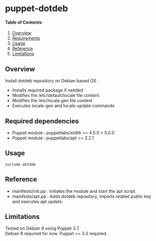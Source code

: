# puppet-dotdeb

#### Table of Contents

1. [Overview](#overview)
2. [Requirements](#requirements)
3. [Usage](#usage)
4. [Reference](#reference)
5. [Limitations](#limitations)

## Overview

Install dotdeb repository on Debian based OS :

* Installs required package if needed
* Modifies the /etc/default/locale file content
* Modifies the /etc/locale.gen file content
* Executes locale-gen and locale-update commands

## Required dependencies

* Puppet module : puppetlabs/stdlib >= 4.5.0 < 5.0.0
* Puppet module : puppetlabs/apt >= 2.2.1

## Usage

```
include dotdeb
```

## Reference

* manifests/init.pp : Initiates the module and start the apt script.
* manifests/apt.pp : Adds dotdeb repository, imports related public key and executes apt update.

## Limitations

Tested on Debian 8 using Puppet 3.7.  
Debian 8 required for now.
Puppet >= 3.3 required.